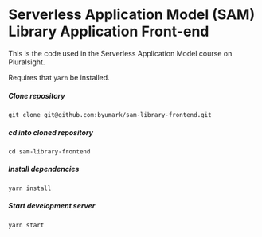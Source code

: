 # Serverless Application Model (SAM) Library Application Front-end

This is the code used in the Serverless Application Model course on Pluralsight.

Requires that `yarn` be installed.

##### Clone repository

`git clone git@github.com:byumark/sam-library-frontend.git`

##### cd into cloned repository

`cd sam-library-frontend`

##### Install dependencies

`yarn install`

##### Start development server

`yarn start`
